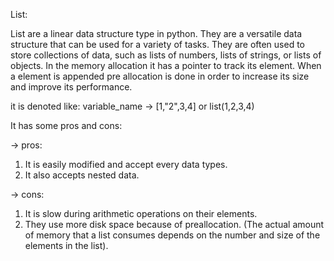 List:

List are a linear data structure type in python. They are a versatile data structure that can be used for a variety of tasks. They are often used to store collections of data, such as lists of numbers, lists of strings, or lists of objects. In the memory allocation it has a pointer to track its element. When a element is appended pre allocation is done in order to increase its size and improve its performance.

it is denoted like: variable_name -> [1,"2",3,4] or list(1,2,3,4)

It has some pros and cons:

-> pros:

1. It is easily modified and accept every data types.
2. It also accepts nested data.

-> cons:

1. It is slow during arithmetic operations on their elements.
2. They use more disk space because of preallocation.
   (The actual amount of memory that a list consumes depends on the number and size of the elements in the list).
